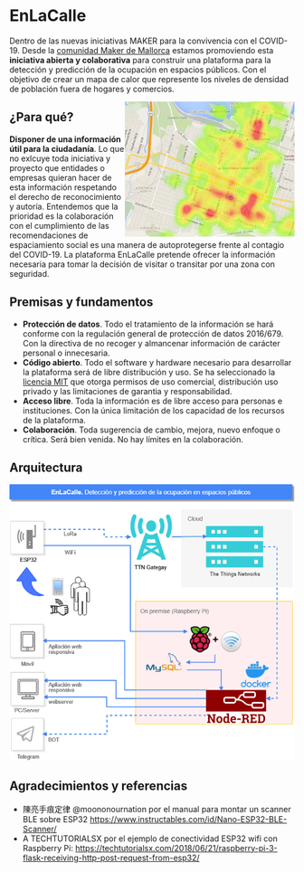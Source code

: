 # EnLaCalle
Dentro de las nuevas iniciativas MAKER para la convivencia con el COVID-19. Desde la [comunidad Maker de Mallorca](https://makespacemallorca.org/) estamos promoviendo esta **iniciativa abierta y colaborativa** para construir una plataforma para la detección y predicción de la ocupación en espacios públicos. Con el objetivo de crear un mapa de calor que represente los niveles de densidad de población fuera de hogares y comercios.

<img src="./images/crowdhotmap.png" width="300" align="right" />

## ¿Para qué?
**Disponer de una información útil para la ciudadanía**. Lo que no exlcuye toda iniciativa y proyecto que entidades o empresas quieran hacer de esta información respetando el derecho de reconocimiento y autoría. 
Entendemos que la prioridad es la colaboración con el cumplimiento de las recomendaciones de espaciamiento social es una manera de autoprotegerse frente al contagio del COVID-19. La plataforma EnLaCalle pretende ofrecer la información necesaria para tomar la decisión de visitar o transitar por una zona con seguridad. 

## Premisas y fundamentos
* **Protección de datos**. Todo el tratamiento de la información se hará conforme con la regulación general de protección de datos 2016/679. Con la directiva de no recoger y almancenar información de carácter personal o innecesaria. 
* **Código abierto**. Todo el software y hardware necesario para desarrollar la plataforma será de libre distribución y uso. Se ha seleccionado la [licencia MIT](https://github.com/McOrts/EnLaCalle/blob/master/LICENSE) que otorga permisos de uso comercial, distribución uso privado y las limitaciones de garantia y responsabilidad.
* **Acceso libre**. Toda la información es de libre acceso para personas e instituciones. Con la única limitación de los capacidad de los recursos de la plataforma. 
* **Colaboración**. Toda sugerencia de cambio, mejora, nuevo enfoque o crítica. Será bien venida. No hay límites en la colaboración. 

## Arquitectura
![Arquitectura v1](https://raw.githubusercontent.com/Makespace-Mallorca/EnLaCalle/master/images/EnLaCalle-Architectura.png)

## Agradecimientos y referencias
* 陳亮手痕定律 @moononournation por el manual para montar un scanner BLE sobre ESP32 https://www.instructables.com/id/Nano-ESP32-BLE-Scanner/
* A TECHTUTORIALSX por el ejemplo de conectividad ESP32 wifi con Raspberry Pi: https://techtutorialsx.com/2018/06/21/raspberry-pi-3-flask-receiving-http-post-request-from-esp32/
